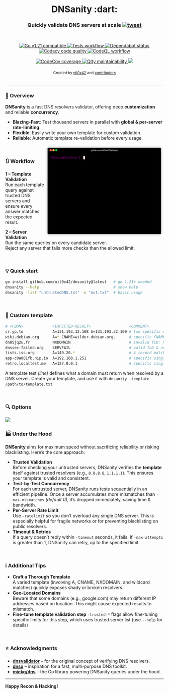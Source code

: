 <h1 align="center">DNSanity :dart:</h1>

<h3 align="center">
    Quickly validate DNS servers at scale
    <a href="https://twitter.com/intent/tweet?text=DNSanity%3A%20validate%20massive%20lists%20of%20DNS%20resolvers%20at%20scale%20%28for%20recon%20%26%20DNS%20bruteforcing%29%20-%20by%20%40nil0x42&url=https://github.com/nil0x42/dnsanity">
      <img src="https://img.shields.io/twitter/url?label=tweet&logo=twitter&style=social&url=http%3A%2F%2F0" alt="tweet">
    </a>
</h3>
<br>

<p align="center">
  <a href="https://github.com/nil0x42/dnsanity/blob/master/.github/workflows/tests.yml#L18">
    <img src="https://img.shields.io/badge/Go-v1.21+-blue.svg" alt="Go v1.21 compatible">
  </a>
  <a href="https://github.com/nil0x42/dnsanity/actions/workflows/tests.yml?query=branch%3Amaster">
    <img src="https://img.shields.io/github/actions/workflow/status/nil0x42/dnsanity/tests.yml?label=tests&logo=githubactions" alt="Tests workflow">
  </a>
  <a href="https://github.com/nil0x42/dnsanity/network/dependencies?q=ecosystem%3AGo">
    <img src="https://img.shields.io/badge/dependabot-ok-aaf?logo=dependabot&logoColor=aaf" alt="Dependabot status">
  </a>
  <a href="https://app.codacy.com/gh/nil0x42/dnsanity/dashboard">
    <img src="https://img.shields.io/codacy/grade/cebe14d956d7493eb4eee86ed8ae0e53?logo=codacy&logoColor=green" alt="Codacy code quality">
  </a>
  <a href="https://github.com/nil0x42/dnsanity/actions/workflows/codeql.yml?query=branch%3Amaster">
    <img src="https://img.shields.io/github/actions/workflow/status/nil0x42/dnsanity/codeql.yml?label=codeql&color=af8" alt="CodeQL workflow">
  </a>
</p>

<p align="center">
  <a href="https://codecov.io/gh/nil0x42/dnsanity">
    <img src="https://img.shields.io/codecov/c/github/nil0x42/dnsanity?color=orange&label=coverage&logo=codecov" alt="CodeCov coverage">
  </a>
  <a href="https://qlty.sh/gh/nil0x42/projects/dnsanity">
    <img src="https://qlty.sh/badges/5654c96f-f352-4920-b5d1-59dd933171f1/maintainability.svg" alt="Qlty maintainability">
  </a>
  <a href="https://twitter.com/intent/follow?screen_name=nil0x42" target="_blank">
    <img src="https://img.shields.io/twitter/follow/nil0x42.svg?logo=twitter" akt="follow on twitter">
  </a>
</p>

<div align="center">
  <sub>
    Created by
    <a href="https://twitter.com/nil0x42">nil0x42</a> and
    <a href="https://github.com/nil0x42/dnsanity/graphs/contributors">contributors</a>
  </sub>
</div>

<br>

* * * * * * * * * * * * * * * * * * * * * * * * * * * * * * * * * * *


### :book: Overview

**DNSanity** is a fast DNS resolvers validator, offering deep **customization**
and reliable **concurrency**.

- **Blazing-Fast**: Test thousand servers in parallel with **global & per-server rate-limiting**.  
- **Flexible**: Easily write your own template for custom validation.  
- **Reliable**: Automatic template re-validation before every usage.  

<a href="https://github.com/nil0x42/dnsanity/releases/latest"><img align="right" src=".github/images/demo.gif" width="75%"/></a>
<br>

### :arrows_clockwise: Workflow

**1 – Template Validation**  
Run each template query against trusted DNS servers and ensure every answer matches the expected result.

**2 – Server Validation**  
Run the same queries on every candidate server.  
Reject any server that fails more checks than the allowed limit.


<br>

### :bulb: Quick start

```bash
go install github.com/nil0x42/dnsanity@latest   # go 1.21+ needed
dnsanity --help                                 # show help
dnsanity -list "untrustedDNS.txt" -o "out.txt"  # basic usage
```

<br>

### :card_index: Custom template

```bash
# <FQDN>             <EXPECTED-RESULT>                 <COMMENT>
cr.yp.to             A=131.193.32.108 A=131.193.32.109 # two specific A records
wiki.debian.org      A=* CNAME=wilder.debian.org.      # specific CNAME with any A record
dn05jq2u.fr          NXDOMAIN                          # invalid TLD: NXDOMAIN
dnssec-failed.org    SERVFAIL                          # valid TLD & no records: SERVFAIL
lists.isc.org        A=149.20.*                        # A record matching pattern
app-c0a801fb.nip.io  A=192.168.1.251                   # specific single A record
retro.localtest.me   A=127.0.0.1                       # specific single A record
```
A template test *(line)* defines what a domain must return when resolved by a DNS server.
Create your template, and use it with `dnsanity -template /path/to/template.txt`  


<br>

### :mag: Options

<img src=".github/images/help.png">

### :factory: Under the Hood

**DNSanity** aims for maximum speed without sacrificing reliability
or risking blacklisting. Here’s the core approach:

- **Trusted Validation**  
  Before checking your untrusted servers, DNSanity verifies the **template**
  itself against trusted resolvers (e.g., `8.8.8.8`, `1.1.1.1`).
  This ensures your template is valid and consistent.
- **Test-by-Test Concurrency**  
  For each untrusted server, DNSanity runs tests sequentially in
  an efficient pipeline. Once a server accumulates more mismatches than
  `-max-mismatches` *(default 0)*, it’s dropped immediately,
  saving time & bandwidth.
- **Per-Server Rate Limit**  
  Use `-ratelimit` so you don’t overload any single DNS server.
  This is especially helpful for fragile networks or for preventing
  blacklisting on public resolvers.
- **Timeout & Retries**  
  If a query doesn’t reply within `-timeout` seconds, it fails.
  If `-max-attempts` is greater than 1, DNSanity can retry,
  up to the specified limit.

<br>

### :information_source: Additional Tips

- **Craft a Thorough Template**  
  A varied template (involving A, CNAME, NXDOMAIN, and wildcard matches)
  quickly exposes shady or broken resolvers.
- **Geo-Located Domains**  
  Beware that some domains (e.g., google.com) may return different IP addresses
  based on location. This might cause expected results to mismatch.
- **Fine-tune template validation step**
  `-trusted-*` flags allow fine-tuning specific limits for this step, which
  uses trusted server list (use `--help` for details)

<br>

### :star: Acknowledgments

- **[dnsvalidator](https://github.com/vortexau/dnsvalidator)** – for the original concept of verifying DNS resolvers.  
- **[dnsx](https://github.com/projectdiscovery/dnsx)** – inspiration for a fast, multi-purpose DNS toolkit.  
- **[miekg/dns](https://github.com/miekg/dns)** – the Go library powering DNSanity queries under the hood.

---

**Happy Recon & Hacking!**
